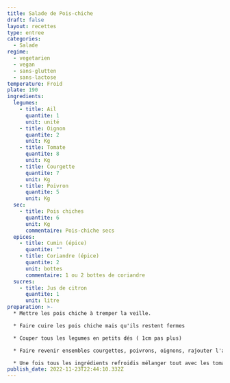 ```yaml
---
title: Salade de Pois-chiche
draft: false
layout: recettes
type: entree
categories:
  - Salade
regime:
  - vegetarien
  - vegan
  - sans-glutten
  - sans-lactose
temperature: Froid
plate: 190
ingredients:
  legumes:
    - title: Ail
      quantite: 1
      unit: unité
    - title: Oignon
      quantite: 2
      unit: Kg
    - title: Tomate
      quantite: 8
      unit: Kg
    - title: Courgette
      quantite: 7
      unit: Kg
    - title: Poivron
      quantite: 5
      unit: Kg
  sec:
    - title: Pois chiches
      quantite: 6
      unit: Kg
      commentaire: Pois-chiche secs
  epices:
    - title: Cumin (épice)
      quantite: ""
    - title: Coriandre (épice)
      quantite: 2
      unit: bottes
      commentaire: 1 ou 2 bottes de coriandre
  sucres:
    - title: Jus de citron
      quantite: 1
      unit: litre
preparation: >-
  * Mettre les pois chiche à tremper la veille.

  * Faire cuire les pois chiche mais qu'ils restent fermes

  * Couper tous les legumes en petits dés ( 1cm pas plus)

  * Faire revenir ensembles courgettes, poivrons, oignons, rajouter l'ail à la fin.

  * Une fois tous les ingrédients refroidis mélanger tout avec les tomates et l'herbe.
publish_date: 2022-11-23T22:44:10.332Z
---
```

